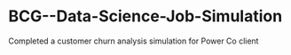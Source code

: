 # BCG--Data-Science-Job-Simulation
Completed a customer churn analysis simulation for Power Co client
